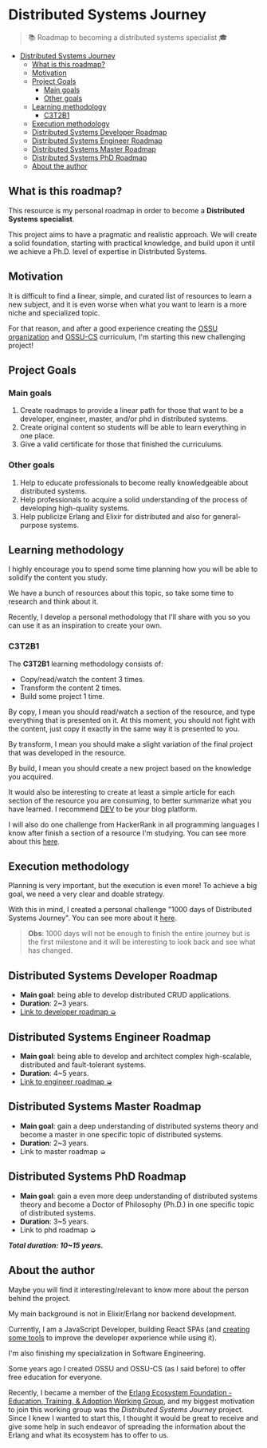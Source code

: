 # Distributed Systems Journey

> 📚 Roadmap to becoming a distributed systems specialist 🎓

- [Distributed Systems Journey](#distributed-systems-journey)
  - [What is this roadmap?](#what-is-this-roadmap)
  - [Motivation](#motivation)
  - [Project Goals](#project-goals)
    - [Main goals](#main-goals)
    - [Other goals](#other-goals)
  - [Learning methodology](#learning-methodology)
    - [C3T2B1](#c3t2b1)
  - [Execution methodology](#execution-methodology)
  - [Distributed Systems Developer Roadmap](#distributed-systems-developer-roadmap)
  - [Distributed Systems Engineer Roadmap](#distributed-systems-engineer-roadmap)
  - [Distributed Systems Master Roadmap](#distributed-systems-master-roadmap)
  - [Distributed Systems PhD Roadmap](#distributed-systems-phd-roadmap)
  - [About the author](#about-the-author)

## What is this roadmap?

This resource is my personal roadmap in order to become a **Distributed Systems specialist**.

This project aims to have a pragmatic and realistic approach. We will create a solid foundation, starting with practical knowledge, and build upon it until we achieve a Ph.D. level of expertise in Distributed Systems.

## Motivation

It is difficult to find a linear, simple, and curated list of resources to learn a new subject, and it is even worse when what you want to learn is a more niche and specialized topic.

For that reason, and after a good experience creating the [OSSU organization](https://github.com/ossu) and [OSSU-CS](https://github.com/ossu/computer-science) curriculum, I'm starting this new challenging project!

## Project Goals

### Main goals

1. Create roadmaps to provide a linear path for those that want to be a developer, engineer, master, and/or phd in distributed systems.
1. Create original content so students will be able to learn everything in one place.
1. Give a valid certificate for those that finished the curriculums.

### Other goals

1. Help to educate professionals to become really knowledgeable about distributed systems.
1. Help professionals to acquire a solid understanding of the process of developing high-quality systems.
1. Help publicize Erlang and Elixir for distributed and also for general-purpose systems.

## Learning methodology

I highly encourage you to spend some time planning how you will be able to solidify the content you study.

We have a bunch of resources about this topic, so take some time to research and think about it.

Recently, I develop a personal methodology that I'll share with you so you can use it as an inspiration to create your own.

### C3T2B1

The **C3T2B1** learning methodology consists of:

- Copy/read/watch the content 3 times.
- Transform the content 2 times.
- Build some project 1 time.

By copy, I mean you should read/watch a section of the resource, and type everything that is presented on it. At this moment, you should not fight with the content, just copy it exactly in the same way it is presented to you.

By transform, I mean you should make a slight variation of the final project that was developed in the resource.

By build, I mean you should create a new project based on the knowledge you acquired.

It would also be interesting to create at least a simple article for each section of the resource you are consuming, to better summarize what you have learned. I recommend [DEV](https://dev.to/) to be your blog platform.

I will also do one challenge from HackerRank in all programming languages I know after finish a section of a resource I'm studying. You can see more about this [here](https://github.com/ericdouglas/algorithms-and-data-structures).

## Execution methodology

Planning is very important, but the execution is even more! To achieve a big goal, we need a very clear and doable strategy.

With this in mind, I created a personal challenge "1000 days of Distributed Systems Journey". You can see more about it [here](1000-days-challenge/README.md).

> **Obs**: 1000 days will not be enough to finish the entire journey but is the first milestone and it will be interesting to look back and see what has changed.

## Distributed Systems Developer Roadmap

- **Main goal**: being able to develop distributed CRUD applications.
- **Duration**: 2~3 years.
- [Link to developer roadmap ➭](/developer-roadmap/README.md)

## Distributed Systems Engineer Roadmap

- **Main goal**: being able to develop and architect complex high-scalable, distributed and fault-tolerant systems.
- **Duration**: 4~5 years.
- [Link to engineer roadmap ➭](engineer-roadmap/README.md)

## Distributed Systems Master Roadmap

- **Main goal**: gain a deep understanding of distributed systems theory and become a master in one specific topic of distributed systems.
- **Duration**: 2~3 years.
- Link to master roadmap ➭

## Distributed Systems PhD Roadmap

- **Main goal**: gain a even more deep understanding of distributed systems theory and become a Doctor of Philosophy (Ph.D.) in one specific topic of distributed systems.
- **Duration**: 3~5 years.
- Link to phd roadmap ➭

**_Total duration: 10~15 years._**

## About the author

Maybe you will find it interesting/relevant to know more about the person behind the project.

My main background is not in Elixir/Erlang nor backend development.

Currently, I am a JavaScript Developer, building React SPAs (and [creating](https://github.com/ericdouglas/onli-reducer) [some tools](https://github.com/ericdouglas/abstract-state) to improve the developer experience while using it).

I'm also finishing my specialization in Software Engineering.

Some years ago I created OSSU and OSSU-CS (as I said before) to offer free education for everyone.

Recently, I became a member of the [Erlang Ecosystem Foundation - Education, Training, & Adoption Working Group](https://erlef.org/wg/education), and my biggest motivation to join this working group was the _Distributed Systems Journey_ project. Since I knew I wanted to start this, I thought it would be great to receive and give some help in such endeavor of spreading the information about the Erlang and what its ecosystem has to offer to us.
